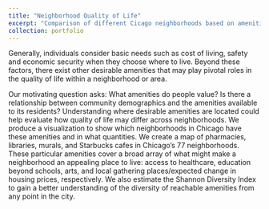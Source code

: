 ```yaml
---
title: "Neighborhood Quality of Life"
excerpt: "Comparison of different Cicago neighborhoods based on amenities like libraries, Starbucks, pharmacies and murals <br/><img src='/images/models_comparison.png'>"
collection: portfolio
---
```



Generally, individuals consider basic needs such as cost of living, safety and economic security when they
choose where to live. Beyond these factors, there exist other desirable amenities that may play pivotal
roles in the quality of life within a neighborhood or area.

Our motivating question asks: What amenities do people value? Is there a relationship between
community demographics and the amenities available to its residents? Understanding where desirable
amenities are located could help evaluate how quality of life may differ across neighborhoods. We
produce a visualization to show which neighborhoods in Chicago have these amenities and in what
quantities.
We create a map of pharmacies, libraries, murals, and Starbucks cafes in Chicago’s 77 neighborhoods.
These particular amenities cover a broad array of what might make a neighborhood an appealing place to
live: access to healthcare, education beyond schools, arts, and local gathering places/expected change in
housing prices, respectively. We also estimate the Shannon Diversity Index to gain a better
understanding of the diversity of reachable amenities from any point in the city.
